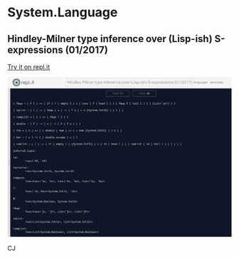 # System.Language

## Hindley-Milner type inference over (Lisp-ish) S-expressions (01/2017)

[Try it on repl.it](https://repl.it/FTwz/7)

![Hindley-Milner type inference over (Lisp-ish) S-expressions](tiri.jpg)

CJ
